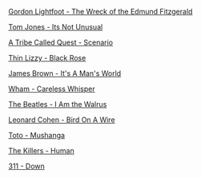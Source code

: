 [Gordon Lightfoot - The Wreck of the Edmund Fitzgerald](https://github.com/automateyournetwork/pyKaraoke/blob/main/Songs/Gordon%20Lightfoot%20-%20The%20Wreck%20of%20the%20Edmund%20Fitzgerald(pyKaraoke).mp3?raw=true)

[Tom Jones - Its Not Unusual](https://github.com/automateyournetwork/pyKaraoke/blob/main/Songs/Tom%20Jones%20-%20Its%20Not%20Unusual(pyKaraoke).mp3?raw=true)

[A Tribe Called Quest - Scenario](https://github.com/automateyournetwork/pyKaraoke/blob/main/Songs/A%20Tribe%20Called%20Quest%20-%20Scenario(pyKaraoke).mp3?raw=true)

[Thin Lizzy - Black Rose](https://github.com/automateyournetwork/pyKaraoke/blob/main/Songs/Thin%20Lizzy%20-%20Black%20Rose(pyKaraoke).mp3?raw=true)

[James Brown - It's A Man's World](https://github.com/automateyournetwork/pyKaraoke/blob/main/Songs/James%20Brown%20-%20It's%20A%20Man's%20World(pyKaraoke).mp3?raw=true)

[Wham - Careless Whisper](https://github.com/automateyournetwork/pyKaraoke/blob/main/Songs/Wham%20-%20Careless%20Whisper(pyKaraoke).mp3?raw=true)

[The Beatles - I Am the Walrus](https://github.com/automateyournetwork/pyKaraoke/blob/main/Songs/The%20Beatles%20-%20I%20Am%20the%20Walrus(pyKaraoke).mp3?raw=true)

[Leonard Cohen - Bird On A Wire](https://github.com/automateyournetwork/pyKaraoke/blob/main/Songs/Leonard%20Cohen%20-%20Bird%20On%20A%20Wire(pyKaraoke).mp3?raw=true)

[Toto - Mushanga](https://github.com/automateyournetwork/pyKaraoke/blob/main/Songs/Toto%20-%20Mushanga(pyKaraoke).mp3?raw=true)

[The Killers - Human](https://github.com/automateyournetwork/pyKaraoke/blob/main/Songs/The%20Killers%20-%20Human(pyKaraoke).mp3?raw=true)

[311 - Down](https://github.com/automateyournetwork/pyKaraoke/blob/main/Songs/311%20-%20Down(pyKaraoke).mp3?raw=true)